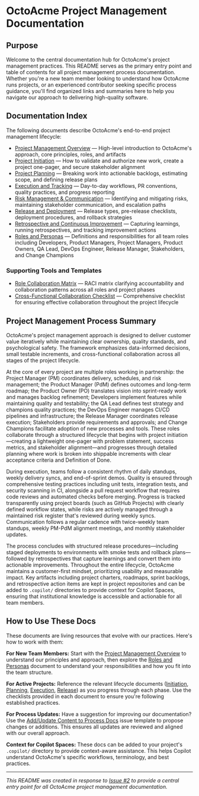 # OctoAcme Project Management Documentation

## Purpose

Welcome to the central documentation hub for OctoAcme's project management practices. This README serves as the primary entry point and table of contents for all project management process documentation. Whether you're a new team member looking to understand how OctoAcme runs projects, or an experienced contributor seeking specific process guidance, you'll find organized links and summaries here to help you navigate our approach to delivering high-quality software.

## Documentation Index

The following documents describe OctoAcme's end-to-end project management lifecycle:

- [Project Management Overview](octoacme-project-management-overview.md) — High-level introduction to OctoAcme's approach, core principles, roles, and artifacts
- [Project Initiation](octoacme-project-initiation.md) — How to validate and authorize new work, create a project one-pager, and secure stakeholder alignment
- [Project Planning](octoacme-project-planning.md) — Breaking work into actionable backlogs, estimating scope, and defining release plans
- [Execution and Tracking](octoacme-execution-and-tracking.md) — Day-to-day workflows, PR conventions, quality practices, and progress reporting
- [Risk Management & Communication](octoacme-risks-and-communication.md) — Identifying and mitigating risks, maintaining stakeholder communication, and escalation paths
- [Release and Deployment](octoacme-release-and-deployment.md) — Release types, pre-release checklists, deployment procedures, and rollback strategies
- [Retrospective and Continuous Improvement](octoacme-retrospective-and-continuous-improvement.md) — Capturing learnings, running retrospectives, and tracking improvement actions
- [Roles and Personas](octoacme-roles-and-personas.md) — Definitions and responsibilities for all team roles including Developers, Product Managers, Project Managers, Product Owners, QA Lead, DevOps Engineer, Release Manager, Stakeholders, and Change Champions

### Supporting Tools and Templates
- [Role Collaboration Matrix](octoacme-role-collaboration-matrix.md) — RACI matrix clarifying accountability and collaboration patterns across all roles and project phases
- [Cross-Functional Collaboration Checklist](octoacme-cross-functional-collaboration-checklist.md) — Comprehensive checklist for ensuring effective collaboration throughout the project lifecycle

## Project Management Process Summary

OctoAcme's project management approach is designed to deliver customer value iteratively while maintaining clear ownership, quality standards, and psychological safety. The framework emphasizes data-informed decisions, small testable increments, and cross-functional collaboration across all stages of the project lifecycle.

At the core of every project are multiple roles working in partnership: the Project Manager (PM) coordinates delivery, schedules, and risk management; the Product Manager (PdM) defines outcomes and long-term roadmap; the Product Owner (PO) translates vision into sprint-ready work and manages backlog refinement; Developers implement features while maintaining quality and testability; the QA Lead defines test strategy and champions quality practices; the DevOps Engineer manages CI/CD pipelines and infrastructure; the Release Manager coordinates release execution; Stakeholders provide requirements and approvals; and Change Champions facilitate adoption of new processes and tools. These roles collaborate through a structured lifecycle that begins with project initiation—creating a lightweight one-pager with problem statement, success metrics, and stakeholder alignment—and progresses through detailed planning where work is broken into shippable increments with clear acceptance criteria and Definition of Done.

During execution, teams follow a consistent rhythm of daily standups, weekly delivery syncs, and end-of-sprint demos. Quality is ensured through comprehensive testing practices including unit tests, integration tests, and security scanning in CI, alongside a pull request workflow that requires code reviews and automated checks before merging. Progress is tracked transparently using project boards (such as GitHub Projects) with clearly defined workflow states, while risks are actively managed through a maintained risk register that's reviewed during weekly syncs. Communication follows a regular cadence with twice-weekly team standups, weekly PM-PdM alignment meetings, and monthly stakeholder updates.

The process concludes with structured release procedures—including staged deployments to environments with smoke tests and rollback plans—followed by retrospectives that capture learnings and convert them into actionable improvements. Throughout the entire lifecycle, OctoAcme maintains a customer-first mindset, prioritizing usability and measurable impact. Key artifacts including project charters, roadmaps, sprint backlogs, and retrospective action items are kept in project repositories and can be added to `.copilot/` directories to provide context for Copilot Spaces, ensuring that institutional knowledge is accessible and actionable for all team members.

## How to Use These Docs

These documents are living resources that evolve with our practices. Here's how to work with them:

**For New Team Members:** Start with the [Project Management Overview](octoacme-project-management-overview.md) to understand our principles and approach, then explore the [Roles and Personas](octoacme-roles-and-personas.md) document to understand your responsibilities and how you fit into the team structure.

**For Active Projects:** Reference the relevant lifecycle documents ([Initiation](octoacme-project-initiation.md), [Planning](octoacme-project-planning.md), [Execution](octoacme-execution-and-tracking.md), [Release](octoacme-release-and-deployment.md)) as you progress through each phase. Use the checklists provided in each document to ensure you're following established practices.

**For Process Updates:** Have a suggestion for improving our documentation? Use the [Add/Update Content to Process Docs](.github/ISSUE_TEMPLATE/add-update-content-to-process-docs.yml) issue template to propose changes or additions. This ensures all updates are reviewed and aligned with our overall approach.

**Context for Copilot Spaces:** These docs can be added to your project's `.copilot/` directory to provide context-aware assistance. This helps Copilot understand OctoAcme's specific workflows, terminology, and best practices.

---

*This README was created in response to [Issue #2](https://github.com/desancheztorres/skills-scale-institutional-knowledge-using-copilot-spaces/issues/2) to provide a central entry point for all OctoAcme project management documentation.*
